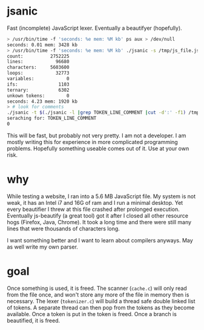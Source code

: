 # jsanic

Fast (incomplete) JavaScript lexer. Eventually a beautifyer (hopefully).

```sh
> /usr/bin/time -f 'seconds: %e mem: %M kb' ps aux > /dev/null
seconds: 0.01 mem: 3428 kb
> /usr/bin/time -f 'seconds: %e mem: %M kb' ./jsanic -s /tmp/js_file.js
count:          2752225
lines:            96680
characters:     5603600
loops:            32773
variables:            0
ifs:               1103
ternary:           6302
unkown tokens:        0
seconds: 4.23 mem: 1920 kb
> # look for comments
./jsanic -t $(./jsanic -l |grep TOKEN_LINE_COMMENT |cut -d':' -f1) /tmp/js_file.js |wc -l
seraching for: TOKEN_LINE_COMMENT
0
```

This will be fast, but probably not very pretty. I am not a developer. I am
mostly writing this for experience in more complicated programming problems.
Hopefully something useable comes out of it. Use at your own risk.

# why

While testing a website, I ran into a 5.6 MB JavaScript file. My system is not
weak, it has an Intel i7 and 16G of ram and I run a minimal desktop. Yet every
beautifier I threw at this file crashed after prolonged execution. Eventually
js-beautify (a great tool) got it after I closed all other resource hogs
(Firefox, Java, Chrome).  It took a long time and there were still many lines
that were thousands of characters long.

I want something better and I want to learn about compilers anyways. May as
well write my own parser. 

# goal
Once something is used, it is freed. The scanner (`cache.c`) will only read
from the file once, and won't store any more of the file in memory then is
necessary. The lexer (`tokenizer.c`) will build a thread safe double linked
list of tokens. A separate thread can then pop from the tokens as they become
available. Once a token is put in the token is freed. Once a branch is
beautified, it is freed.
